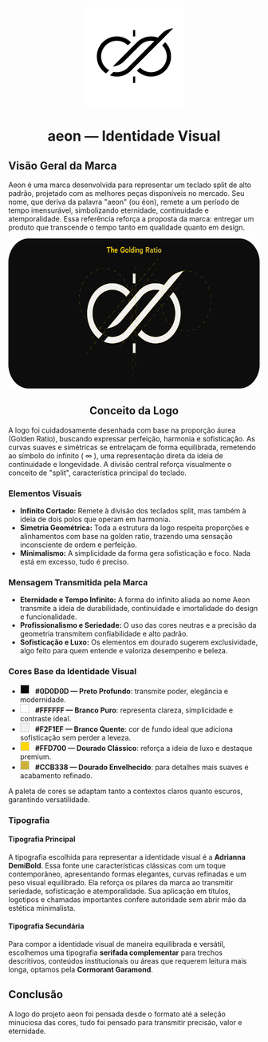 <div align="center">
 <picture>
  <img src="./logo/render/png/logo_aeon.png" width="200" height="200">
 </picture>
<h1 align="center">
  aeon — Identidade Visual
</h1>
</div>

## Visão Geral da Marca

Aeon é uma marca desenvolvida para representar um teclado split de alto padrão, projetado com as melhores peças disponíveis no mercado. Seu nome, que deriva da palavra "aeon" (ou éon), remete a um período de tempo imensurável, simbolizando eternidade, continuidade e atemporalidade. Essa referência reforça a proposta da marca: entregar um produto que transcende o tempo tanto em qualidade quanto em design.

<div align="center">
 <picture>
  <img src="./logo/render/png/logo_aeon_goldingratio.png" width="600" height="300">
 </picture>
<h2 align="center">
  Conceito da Logo
</h2>
</div>

A logo foi cuidadosamente desenhada com base na proporção áurea (Golden Ratio), buscando expressar perfeição, harmonia e sofisticação. As curvas suaves e simétricas se entrelaçam de forma equilibrada, remetendo ao símbolo do infinito ( ∞ ), uma representação direta da ideia de continuidade e longevidade. A divisão central reforça visualmente o conceito de "split", característica principal do teclado.

### Elementos Visuais

- **Infinito Cortado:** Remete à divisão dos teclados split, mas também à ideia de dois polos que operam em harmonia.
- **Simetria Geométrica:** Toda a estrutura da logo respeita proporções e alinhamentos com base na golden ratio, trazendo uma sensação inconsciente de ordem e perfeição.
- **Minimalismo:** A simplicidade da forma gera sofisticação e foco. Nada está em excesso, tudo é preciso.

### Mensagem Transmitida pela Marca

- **Eternidade e Tempo Infinito:** A forma do infinito aliada ao nome Aeon transmite a ideia de durabilidade, continuidade e imortalidade do design e funcionalidade.
- **Profissionalismo e Seriedade:** O uso das cores neutras e a precisão da geometria transmitem confiabilidade e alto padrão.
- **Sofisticação e Luxo:** Os elementos em dourado sugerem exclusividade, algo feito para quem entende e valoriza desempenho e beleza.

### Cores Base da Identidade Visual

- <span style="display:inline-block;width:16px;height:16px;background-color:#0D0D0D;border:1px solid #ccc;margin-right:8px;"></span> **#0D0D0D — Preto Profundo**: transmite poder, elegância e modernidade.
- <span style="display:inline-block;width:16px;height:16px;background-color:#FFFFFF;border:1px solid #ccc;margin-right:8px;"></span> **#FFFFFF — Branco Puro**: representa clareza, simplicidade e contraste ideal.
- <span style="display:inline-block;width:16px;height:16px;background-color:#F2F1EF;border:1px solid #ccc;margin-right:8px;"></span> **#F2F1EF — Branco Quente**: cor de fundo ideal que adiciona sofisticação sem perder a leveza.
- <span style="display:inline-block;width:16px;height:16px;background-color:#FFD700;border:1px solid #ccc;margin-right:8px;"></span> **#FFD700 — Dourado Clássico**: reforça a ideia de luxo e destaque premium.
- <span style="display:inline-block;width:16px;height:16px;background-color:#CCB338;border:1px solid #ccc;margin-right:8px;"></span> **#CCB338 — Dourado Envelhecido**: para detalhes mais suaves e acabamento refinado.

A paleta de cores se adaptam tanto a contextos claros quanto escuros, garantindo versatilidade.

### Tipografia

#### Tipografia Principal

A tipografia escolhida para representar a identidade visual é a **Adrianna DemiBold**. Essa fonte une características clássicas com um toque contemporâneo, apresentando formas elegantes, curvas refinadas e um peso visual equilibrado. Ela reforça os pilares da marca ao transmitir seriedade, sofisticação e atemporalidade. Sua aplicação em títulos, logotipos e chamadas importantes confere autoridade sem abrir mão da estética minimalista.

#### Tipografia Secundária

Para compor a identidade visual de maneira equilibrada e versátil, escolhemos uma tipografia **serifada complementar** para trechos descritivos, conteúdos institucionais ou áreas que requerem leitura mais longa, optamos pela **Cormorant Garamond**.

## Conclusão

A logo do projeto aeon foi pensada desde o formato até a seleção minuciosa das cores, tudo foi pensado para transmitir precisão, valor e eternidade.
